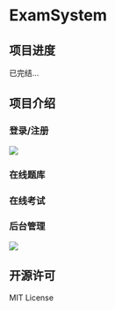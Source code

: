 # ExamSystem

## 项目进度

已完结...






## 项目介绍



### 登录/注册

![](http://ozm6xmuky.bkt.clouddn.com/register.png)

### 在线题库



### 在线考试





### 后台管理

![](http://ozm6xmuky.bkt.clouddn.com/add.png)




## 开源许可

MIT License

